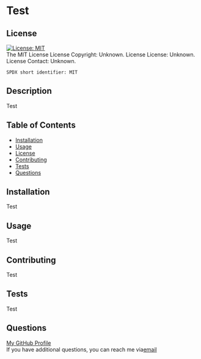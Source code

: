 # Test

  ## License
  [![License: MIT](https://img.shields.io/badge/License-MIT-yellow.svg)](https://opensource.org/licenses/MIT)<br>
  The MIT License
    License Copyright: Unknown.
    License License: Unknown.
    License Contact: Unknown.
    
    SPDX short identifier: MIT

  ## Description
  Test

  ## Table of Contents
  - [Installation](#installation)
  - [Usage](#usage)
  - [License](#license)
  - [Contributing](#contributing)
  - [Tests](#tests)
  - [Questions](#questions)
  
  ## Installation
  Test
  
  ## Usage
  Test
  
  ## Contributing
  Test

  ## Tests
  Test

  ## Questions
  <a href="https://github.com/">My GitHub Profile</a><br>
  If you have additional questions, you can reach me via<a href="mailto:">email</a>

